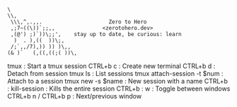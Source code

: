 ```text
\
\\,
 \\\,^,.,,.                     Zero to Hero
 ,;7~((\))`;;,,               <zerotohero.dev>
 ,(@') ;)`))\;;',    stay up to date, be curious: learn
  )  . ),((  ))\;,
 /;`,,/7),)) )) )\,,
(& )`   (,((,((;( ))\,
```

tmux                        : Start a tmux session
CTRL+b c                    : Create new terminal
CTRL+b d                    : Detach from session
tmux ls                     : List sessions
tmux attach-session -t $num : Attach to a session
tmux new -s $name           : New session with a name
CTRL+b : kill-session       : Kills the entire session
CTRL+b : w                  : Toggle between windows
CTRL+b n / CTRL+b p         : Next/previous window
